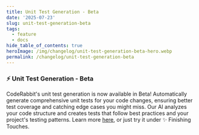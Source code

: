 ```yaml
---
title: Unit Test Generation - Beta
date: '2025-07-23'
slug: unit-test-generation-beta
tags:
  - feature
  - docs
hide_table_of_contents: true
heroImage: /img/changelog/unit-test-generation-beta-hero.webp
permalink: /changelog/unit-test-generation-beta
---
```


### ⚡️ Unit Test Generation - Beta

CodeRabbit's unit test generation is now available in Beta! Automatically generate comprehensive unit tests for your code changes, ensuring better test coverage and catching edge cases you might miss. Our AI analyzes your code structure and creates tests that follow best practices and your project's testing patterns. Learn more [here](https://docs.coderabbit.ai/finishing-touches/unit-test-generation), or just try it under ✨ Finishing Touches.
